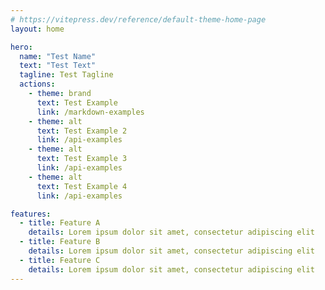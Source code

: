 ```yaml
---
# https://vitepress.dev/reference/default-theme-home-page
layout: home

hero:
  name: "Test Name"
  text: "Test Text"
  tagline: Test Tagline
  actions:
    - theme: brand
      text: Test Example
      link: /markdown-examples
    - theme: alt
      text: Test Example 2
      link: /api-examples
    - theme: alt
      text: Test Example 3
      link: /api-examples
    - theme: alt
      text: Test Example 4
      link: /api-examples

features:
  - title: Feature A
    details: Lorem ipsum dolor sit amet, consectetur adipiscing elit
  - title: Feature B
    details: Lorem ipsum dolor sit amet, consectetur adipiscing elit
  - title: Feature C
    details: Lorem ipsum dolor sit amet, consectetur adipiscing elit
---
```


